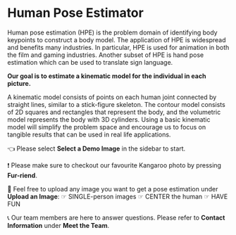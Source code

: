 # Human Pose Estimator

Human pose estimation (HPE) is the problem domain of identifying body keypoints to construct a body model. 
The application of HPE is widespread and benefits many industries. In particular, HPE is used for animation in both the film and gaming industries. 
Another subset of HPE is hand pose estimation which can be used to translate sign language. 

**Our goal is to estimate a kinematic model for the individual in each picture.**

A kinematic model consists of points on each human joint connected by straight lines, similar to a stick-figure skeleton. 
The contour model consists of 2D squares and rectangles that represent the body, and the volumetric model represents the body with 3D cylinders.
Using a basic kinematic model will simplify the problem space and encourage us to focus on tangible results that can be used in real life applications.

👈 Please select **Select a Demo Image** in the sidebar to start.

❗️ Please make sure to checkout our favourite Kangaroo photo by pressing **Fur-riend**.

📸 Feel free to upload any image you want to get a pose estimation under **Upload an Image**:
☞ SINGLE-person images
☞ CENTER the human
☞ HAVE FUN

📞 Our team members are here to answer questions. Please refer to **Contact Information** under **Meet the Team**. 
